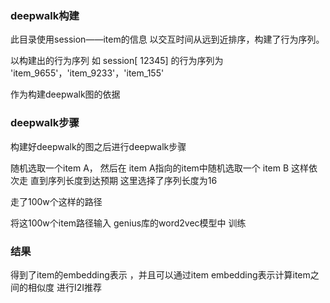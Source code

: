### deepwalk构建
此目录使用session——item的信息 以交互时间从远到近排序，构建了行为序列。

以构建出的行为序列  如
session[ 12345] 的行为序列为  'item_9655'，'item_9233'，'item_155'

作为构建deepwalk图的依据

### deepwalk步骤
构建好deepwalk的图之后进行deepwalk步骤

随机选取一个item A， 然后在 item A指向的item中随机选取一个 item B  这样依次走
直到序列长度到达预期  这里选择了序列长度为16

走了100w个这样的路径 

将这100w个item路径输入 genius库的word2vec模型中 训练
### 结果
得到了item的embedding表示  ，并且可以通过item embedding表示计算item之间的相似度  进行I2I推荐